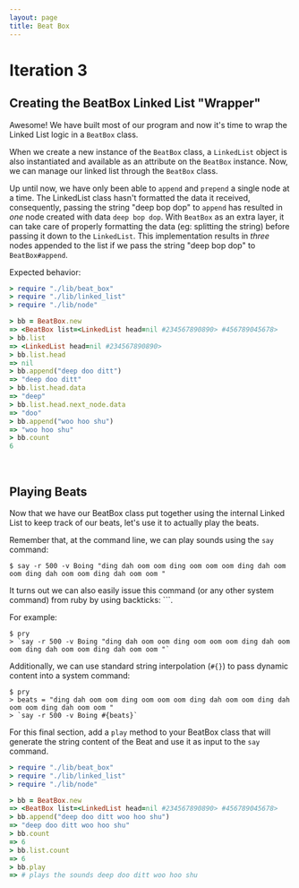 ```yaml
---
layout: page
title: Beat Box
---
```

# Iteration 3

## Creating the BeatBox Linked List "Wrapper"

Awesome! We have built most of our program and now it's time to wrap the Linked List logic in a `BeatBox` class.

When we create a new instance of the `BeatBox` class, a `LinkedList` object is also instantiated and available as an attribute on the `BeatBox` instance. Now, we can manage our linked list through the `BeatBox` class.

Up until now, we have only been able to `append` and `prepend` a single node at a time. The LinkedList class hasn't formatted the data it received, consequently, passing the string "deep bop dop" to `append` has resulted in _one_ node created with data `deep bop dop`. With `BeatBox` as an extra layer, it can take care of properly formatting the data (eg: splitting the string) before passing it down to the `LinkedList`. This implementation results in _three_ nodes appended to the list if we pass the string "deep bop dop" to `BeatBox#append`.

Expected behavior:

```ruby
> require "./lib/beat_box"
> require "./lib/linked_list"
> require "./lib/node"

> bb = BeatBox.new
=> <BeatBox list=<LinkedList head=nil #234567890890> #456789045678>
> bb.list
=> <LinkedList head=nil #234567890890>
> bb.list.head
=> nil
> bb.append("deep doo ditt")
=> "deep doo ditt"
> bb.list.head.data
=> "deep"
> bb.list.head.next_node.data
=> "doo"
> bb.append("woo hoo shu")
=> "woo hoo shu"
> bb.count
6
```

<br>

## Playing Beats

Now that we have our BeatBox class put together using the internal Linked List to keep track of our beats, let's use it to actually play the beats.

Remember that, at the command line, we can play sounds using the `say` command:

```
$ say -r 500 -v Boing "ding dah oom oom ding oom oom oom ding dah oom oom ding dah oom oom ding dah oom oom "
```

It turns out we can also easily issue this command (or any other system command) from ruby by using backticks: ```.

For example:

```
$ pry
> `say -r 500 -v Boing "ding dah oom oom ding oom oom oom ding dah oom oom ding dah oom oom ding dah oom oom "`
```

Additionally, we can use standard string interpolation (`#{}`) to pass dynamic content into a system command:


```
$ pry
> beats = "ding dah oom oom ding oom oom oom ding dah oom oom ding dah oom oom ding dah oom oom "
> `say -r 500 -v Boing #{beats}`
```

For this final section, add a `play` method to your BeatBox class that will generate the string content of the Beat and use it as input to the `say` command.

```ruby
> require "./lib/beat_box"
> require "./lib/linked_list"
> require "./lib/node"

> bb = BeatBox.new
=> <BeatBox list=<LinkedList head=nil #234567890890> #456789045678>
> bb.append("deep doo ditt woo hoo shu")
=> "deep doo ditt woo hoo shu"
> bb.count
=> 6
> bb.list.count
=> 6
> bb.play
=> # plays the sounds deep doo ditt woo hoo shu
```
